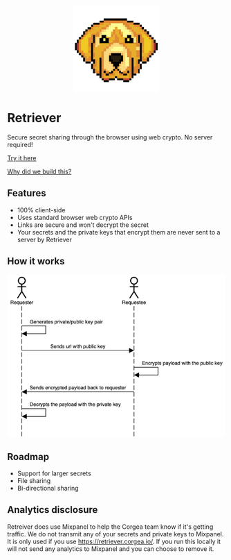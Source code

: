 <p align="center">
  <img src="https://raw.githubusercontent.com/Corgea/retriever/main/img/logo.png">
</p>

# Retriever
Secure secret sharing through the browser using web crypto. No server required!

[Try it here](https://retriever.corgea.io)


[Why did we build this?](https://retriever.corgea.io/why.html)

## Features
* 100% client-side
* Uses standard browser web crypto APIs
* Links are secure and won't decrypt the secret
* Your secrets and the private keys that encrypt them are never sent to a server by Retriever

## How it works
![How retriever works](https://github.com/Corgea/retriever/blob/main/img/encryption_flow.png?raw=true)

## Roadmap
* Support for larger secrets
* File sharing
* Bi-directional sharing

## Analytics disclosure
Retreiver does use Mixpanel to help the Corgea team know if it's getting traffic. We do not transmit any of your secrets and private keys to Mixpanel. 
It is only used if you use https://retriever.corgea.io/. If you run this locally it will not send any analytics to Mixpanel and you can choose to remove it. 
